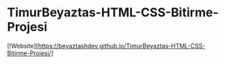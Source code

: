 # TimurBeyaztas-HTML-CSS-Bitirme-Projesi

[!Website][https://beyaztashdev.github.io/TimurBeyaztas-HTML-CSS-Bitirme-Projesi/]
